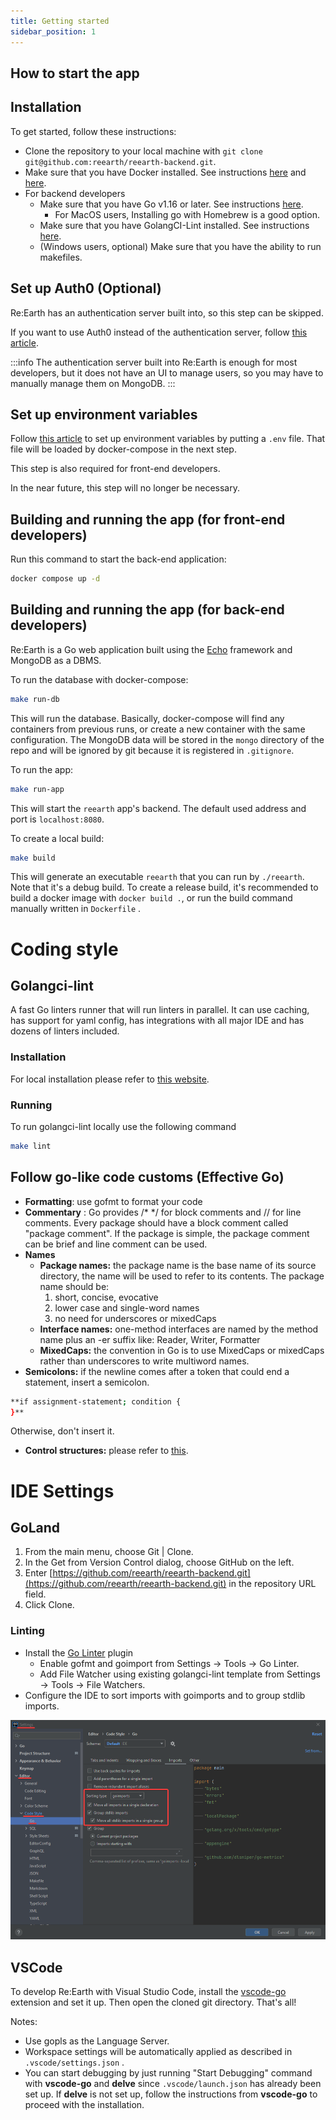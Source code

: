 ```yaml
---
title: Getting started
sidebar_position: 1
---
```

## How to start the app

## Installation

To get started, follow these instructions:

- Clone the repository to your local machine with `git clone git@github.com:reearth/reearth-backend.git`.
- Make sure that you have Docker installed. See instructions [here](https://docs.docker.com/get-docker/) and [here](https://docs.docker.com/compose/install/).
- For backend developers
    - Make sure that you have Go v1.16 or later. See instructions [here](https://golang.org/doc/install).
        - For MacOS users, Installing go with Homebrew is a good option.
    - Make sure that you have GolangCI-Lint installed. See instructions [here](https://golangci-lint.run/usage/install/#local-installation).
    - (Windows users, optional) Make sure that you have the ability to run makefiles.

## Set up Auth0 (Optional)

Re:Earth has an authentication server built into, so this step can be skipped.

If you want to use Auth0 instead of the authentication server, follow [this article](../intro/setup/auth0).

:::info
The authentication server built into Re:Earth is enough for most developers, but it does not have an UI to manage users, so you may have to manually manage them on MongoDB.
:::

## Set up environment variables

Follow [this article](environment-variables) to set up environment variables by putting a `.env` file. That file will be loaded by docker-compose in the next step.

This step is also required for front-end developers.

In the near future, this step will no longer be necessary.

## Building and running the app (for front-end developers)

Run this command to start the back-end application:

```bash
docker compose up -d
```

## Building and running the app (for back-end developers)

Re:Earth is a Go web application built using the [Echo](https://echo.labstack.com/) framework and MongoDB as a DBMS.

To run the database with docker-compose:

```bash
make run-db
```

This will run the database. Basically, docker-compose will find any containers from previous runs, or create a new container with the same configuration. The MongoDB data will be stored in the `mongo` directory of the repo and will be ignored by git because it is registered in `.gitignore`.

To run the app:

```bash
make run-app
```

This will start the `reearth` app's backend. The default used address and port is `localhost:8080`.

To create a local build:

```bash
make build
```

This will generate an executable `reearth` that you can run by `./reearth`. Note that it's a debug build. To create a release build, it's recommended to build a docker image with `docker build .`, or run the build command manually written in `Dockerfile` .

# Coding style

## Golangci-lint

A fast Go linters runner that will run linters in parallel. It can use caching, has support for yaml config, has integrations with all major IDE and has dozens of linters included.

### Installation

For local installation please refer to [this website](https://golangci-lint.run/usage/install/).

### Running

To run golangci-lint locally use the following command

```bash
make lint
```

## Follow go-like code customs (Effective Go)

- **Formatting**: use gofmt to format your code
- **Commentary** : Go provides /* */ for block comments and // for line comments. Every package should have a block comment called "package comment". If the package is simple, the package comment can be brief and line comment can be used.
- **Names**
    - **Package names:** the package name is the base name of its source directory, the name will be used to refer to its contents. The package name should be:
        1. short, concise, evocative
        2. lower case and single-word names
        3. no need for underscores or mixedCaps
    - **Interface names:** one-method interfaces are named by the method name plus an -er suffix like: Reader, Writer, Formatter
    - **MixedCaps:** the convention in Go is to use MixedCaps or mixedCaps rather than underscores to write multiword names.
- **Semicolons:** if the newline comes after a token that could end a statement, insert a semicolon.

```bash
**if assignment-statement; condition {
}**
```

 Otherwise, don't insert it.

- **Control structures:** please refer to [this](https://golang.org/doc/effective_go#control-structures).

# IDE Settings

## GoLand

1. From the main menu, choose Git | Clone.
2. In the Get from Version Control dialog, choose GitHub on the left.
3. Enter [https://github.com/reearth/reearth-backend.git](https://github.com/reearth/reearth-backend.git) in the repository URL field.
4. Click Clone.

### Linting

- Install the [Go Linter](https://plugins.jetbrains.com/plugin/12496-go-linter) plugin
    - Enable gofmt and goimport from Settings → Tools → Go Linter.
    - Add File Watcher using existing golangci-lint template from Settings → Tools → File Watchers.
- Configure the IDE to sort imports with goimports and to group stdlib imports.

![setting](./img/setting.png)

## VSCode

To develop Re:Earth with Visual Studio Code, install the [vscode-go](https://marketplace.visualstudio.com/items?itemName=golang.go) extension and set it up. Then open the cloned git directory. That's all!

Notes:

- Use gopls as the Language Server.
- Workspace settings will be automatically applied as described in  `.vscode/settings.json` .
- You can start debugging by just running "Start Debugging" command with **vscode-go** and **delve** since `.vscode/launch.json` has already been set up. If **delve** is not set up, follow the instructions from **vscode-go** to proceed with the installation.
